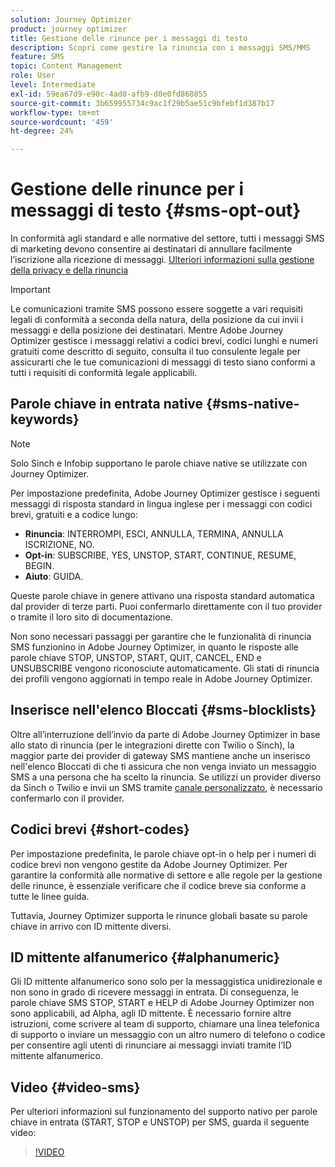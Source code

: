 ```yaml
---
solution: Journey Optimizer
product: journey optimizer
title: Gestione delle rinunce per i messaggi di testo
description: Scopri come gestire la rinuncia con i messaggi SMS/MMS
feature: SMS
topic: Content Management
role: User
level: Intermediate
exl-id: 59ea67d9-e90c-4ad0-afb9-d0e0fd868855
source-git-commit: 3b659955734c9ac1f29b5ae51c9bfebf1d387b17
workflow-type: tm+mt
source-wordcount: '459'
ht-degree: 24%

---
```


# Gestione delle rinunce per i messaggi di testo {#sms-opt-out}

In conformità agli standard e alle normative del settore, tutti i messaggi SMS di marketing devono consentire ai destinatari di annullare facilmente l’iscrizione alla ricezione di messaggi. [Ulteriori informazioni sulla gestione della privacy e della rinuncia](../privacy/opt-out.md)

>[!IMPORTANT]
>
>Le comunicazioni tramite SMS possono essere soggette a vari requisiti legali di conformità a seconda della natura, della posizione da cui invii i messaggi e della posizione dei destinatari. Mentre Adobe Journey Optimizer gestisce i messaggi relativi a codici brevi, codici lunghi e numeri gratuiti come descritto di seguito, consulta il tuo consulente legale per assicurarti che le tue comunicazioni di messaggi di testo siano conformi a tutti i requisiti di conformità legale applicabili.
>

## Parole chiave in entrata native {#sms-native-keywords}

>[!NOTE]
>
> Solo Sinch e Infobip supportano le parole chiave native se utilizzate con Journey Optimizer.

Per impostazione predefinita, Adobe Journey Optimizer gestisce i seguenti messaggi di risposta standard in lingua inglese per i messaggi con codici brevi, gratuiti e a codice lungo:

* **Rinuncia**: INTERROMPI, ESCI, ANNULLA, TERMINA, ANNULLA ISCRIZIONE, NO.
* **Opt-in**: SUBSCRIBE, YES, UNSTOP, START, CONTINUE, RESUME, BEGIN.
* **Aiuto**: GUIDA.

Queste parole chiave in genere attivano una risposta standard automatica dal provider di terze parti. Puoi confermarlo direttamente con il tuo provider o tramite il loro sito di documentazione.

Non sono necessari passaggi per garantire che le funzionalità di rinuncia SMS funzionino in Adobe Journey Optimizer, in quanto le risposte alle parole chiave STOP, UNSTOP, START, QUIT, CANCEL, END e UNSUBSCRIBE vengono riconosciute automaticamente. Gli stati di rinuncia dei profili vengono aggiornati in tempo reale in Adobe Journey Optimizer.


## Inserisce nell&#39;elenco Bloccati {#sms-blocklists}

Oltre all’interruzione dell’invio da parte di Adobe Journey Optimizer in base allo stato di rinuncia (per le integrazioni dirette con Twilio o Sinch), la maggior parte dei provider di gateway SMS mantiene anche un inserisco nell&#39;elenco Bloccati di che ti assicura che non venga inviato un messaggio SMS a una persona che ha scelto la rinuncia. Se utilizzi un provider diverso da Sinch o Twilio e invii un SMS tramite [canale personalizzato](../building-journeys/using-custom-actions.md), è necessario confermarlo con il provider.


## Codici brevi {#short-codes}

Per impostazione predefinita, le parole chiave opt-in o help per i numeri di codice brevi non vengono gestite da Adobe Journey Optimizer. Per garantire la conformità alle normative di settore e alle regole per la gestione delle rinunce, è essenziale verificare che il codice breve sia conforme a tutte le linee guida.

Tuttavia, Journey Optimizer supporta le rinunce globali basate su parole chiave in arrivo con ID mittente diversi.

## ID mittente alfanumerico {#alphanumeric}

Gli ID mittente alfanumerico sono solo per la messaggistica unidirezionale e non sono in grado di ricevere messaggi in entrata. Di conseguenza, le parole chiave SMS STOP, START e HELP di Adobe Journey Optimizer non sono applicabili, ad Alpha, agli ID mittente. È necessario fornire altre istruzioni, come scrivere al team di supporto, chiamare una linea telefonica di supporto o inviare un messaggio con un altro numero di telefono o codice per consentire agli utenti di rinunciare ai messaggi inviati tramite l’ID mittente alfanumerico.

## Video {#video-sms}

Per ulteriori informazioni sul funzionamento del supporto nativo per parole chiave in entrata (START, STOP e UNSTOP) per SMS, guarda il seguente video:

>[!VIDEO](https://video.tv.adobe.com/v/344026?quality=12)

